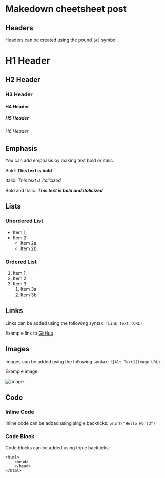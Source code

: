 # Makedown cheetsheet post

## Headers

Headers can be created using the pound `(#)` symbol.

# H1 Header
## H2 Header
### H3 Header
#### H4 Header
##### H5 Header
###### H6 Header

## Emphasis

You can add emphasis by making text bold or italic.

Bold: **This text is bold**

Italic: *This text is italicized*

Bold and Italic: ***This text is bold and italicized***

## Lists

### Unordered List

* Item 1
* Item 2
  * Item 2a
  * Item 2b

### Ordered List

1. Item 1
2. Item 2
3. Item 3
   1. Item 3a
   2. Item 3b

## Links

Links can be added using the following syntax: `[Link Text](URL)`

Example link to [GitHub](https://github.com)

## Images

Images can be added using the following syntax: `![Alt Text](Image URL)`

Example image:

![Image](https://cdn.pixabay.com/photo/2016/09/08/04/12/programmer-1653351_960_720.png)

## Code

### Inline Code

Inline code can be added using single backticks: `print("Hello World")`

### Code Block

Code blocks can be added using triple backticks:

```
<html>
    <head>
    </head>
</html>
```

